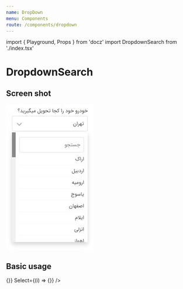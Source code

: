 ```yaml
---
name: DropDown
menu: Components
route: /components/dropdown
---
```


import { Playground, Props } from 'docz'
import DropdownSearch from './index.tsx'

# DropdownSearch

<Props of={DropdownSearch} />

## Screen shot
![DropDown](https://github.com/Doctor-Strange/Otoli-Docz-mage/blob/master/Dropdown.jpg?raw=true)

## Basic usage

<Playground>
  <DropdownSearch
          InputDisable={true}
          label="Sample"
          data={[{text:"text1",code:1},{text:"text2",code:2},{text:"text3",code:3}]}
          clearField={() => {}} 
          Select={(i) => {}}
        />
</Playground>
